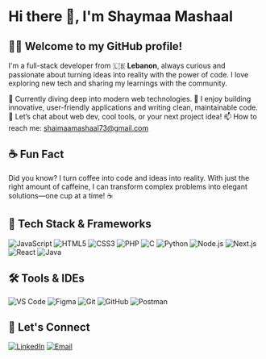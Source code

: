 # Hi there 👋, I'm Shaymaa Mashaal

## 👩‍💻 Welcome to my GitHub profile!  
I'm a full-stack developer from 🇱🇧 **Lebanon**, always curious and passionate about turning ideas into reality with the power of code. I love exploring new tech and sharing my learnings with the community.

🌱 Currently diving deep into modern web technologies.
🧠 I enjoy building innovative, user-friendly applications and writing clean, maintainable code.
💬 Let’s chat about web dev, cool tools, or your next project idea!
📫 How to reach me: shaimaamashaal73@gmail.com


## ☕ Fun Fact
Did you know? I turn coffee into code and ideas into reality. With just the right amount of caffeine, I can transform complex problems into elegant solutions—one cup at a time! ☕ 

## 🧰 Tech Stack & Frameworks
<!-- Using badges for each language/framework -->
![JavaScript](https://img.shields.io/badge/JavaScript-F7DF1E?style=for-the-badge&logo=javascript&logoColor=black)
![HTML5](https://img.shields.io/badge/HTML5-E34F26?style=for-the-badge&logo=html5&logoColor=white)
![CSS3](https://img.shields.io/badge/CSS3-1572B6?style=for-the-badge&logo=css3&logoColor=white)
![PHP](https://img.shields.io/badge/PHP-777BB4?style=for-the-badge&logo=php&logoColor=white)
![C](https://img.shields.io/badge/C-00599C?style=for-the-badge&logo=c&logoColor=white)
![Python](https://img.shields.io/badge/Python-3776AB?style=for-the-badge&logo=python&logoColor=white)
![Node.js](https://img.shields.io/badge/Node.js-339933?style=for-the-badge&logo=node.js&logoColor=white)
![Next.js](https://img.shields.io/badge/Next.js-000000?style=for-the-badge&logo=next.js&logoColor=white)
![React](https://img.shields.io/badge/React-61DAFB?style=for-the-badge&logo=react&logoColor=black)
![Java](https://img.shields.io/badge/Java-007396?style=for-the-badge&logo=java&logoColor=white)

## 🛠️ Tools & IDEs
![VS Code](https://img.shields.io/badge/VS%20Code-007ACC?style=for-the-badge&logo=visual-studio-code&logoColor=white)
![Figma](https://img.shields.io/badge/Figma-F24E1E?style=for-the-badge&logo=figma&logoColor=white)
![Git](https://img.shields.io/badge/Git-F05032?style=for-the-badge&logo=git&logoColor=white)
![GitHub](https://img.shields.io/badge/GitHub-181717?style=for-the-badge&logo=github&logoColor=white)
![Postman](https://img.shields.io/badge/Postman-FF6C37?style=for-the-badge&logo=postman&logoColor=white)


## 🤝 Let's Connect
[![LinkedIn](https://img.shields.io/badge/LinkedIn-0A66C2?style=for-the-badge&logo=linkedin&logoColor=white)](https://www.linkedin.com/in/shaymaa-mashaal/)
[![Email](https://img.shields.io/badge/Email-D14836?style=for-the-badge&logo=gmail&logoColor=white)](mailto:shaimaamashaal73@gmail.com)

